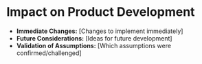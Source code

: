 # Impact on Product Development
- **Immediate Changes:** [Changes to implement immediately]
- **Future Considerations:** [Ideas for future development]
- **Validation of Assumptions:** [Which assumptions were confirmed/challenged]

